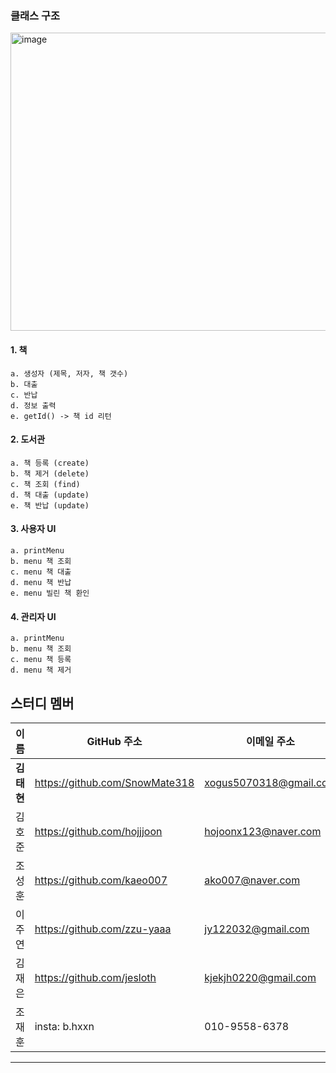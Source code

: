



### 클래스 구조
<img width="905" height="477" alt="image" src="https://github.com/user-attachments/assets/739f0fa3-654a-4723-bc1c-84e5f37021b8" />


#### 1. 책
	a. 생성자 (제목, 저자, 책 갯수)
	b. 대출
	c. 반납
	d. 정보 출력
	e. getId() -> 책 id 리턴

#### 2. 도서관
	a. 책 등록 (create)
	b. 책 제거 (delete)
	c. 책 조회 (find)
	d. 책 대출 (update)
	e. 책 반납 (update)	

#### 3. 사용자 UI
	a. printMenu
	b. menu 책 조회
	c. menu 책 대출
	d. menu 책 반납
	e. menu 빌린 책 환인

#### 4. 관리자 UI
	a. printMenu
	b. menu 책 조회
	c. menu 책 등록
	d. menu 책 제거



## 스터디 멤버

| 이름   | GitHub 주소                                                | 이메일 주소               |
|--------|-------------------------------------------------------------|----------------------------|
| **김태현** |  https://github.com/SnowMate318  |   xogus5070318@gmail.com   |
| 김호준 |  https://github.com/hojjjoon  |   hojoonx123@naver.com   |
| 조성훈 |  https://github.com/kaeo007   | ako007@naver.com |
| 이주연 |  https://github.com/zzu-yaaa  |  jy122032@gmail.com    |
| 김재은 |  https://github.com/jesloth  |   kjekjh0220@gmail.com   |
| 조재훈 | insta: b.hxxn                |    010-9558-6378         | 장난 전화 환영
---


